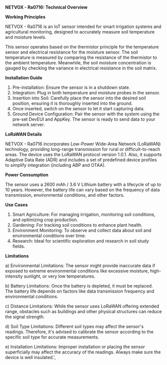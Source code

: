 **NETVOX - Ra0716: Technical Overview**

**Working Principles**

NETVOX - Ra0716 is an IoT sensor intended for smart irrigation systems and agricultural monitoring, designed to accurately measure soil temperature and moisture levels. 

This sensor operates based on the thermistor principle for the temperature sensor and electrical resistance for the moisture sensor. The soil temperature is measured by comparing the resistance of the thermistor to the ambient temperature. Meanwhile, the soil moisture concentration is gauged by checking the variance in electrical resistance in the soil matrix.

**Installation Guide**

1. Pre-installation: Ensure the sensor is in a shutdown state.
2. Integration: Plug in both temperature and moisture probes in the sensor.
3. Insertion into Soil: Carefully place the sensor into the desired soil position, ensuring it is thoroughly inserted into the ground. 
4. Once inserted, switch on the sensor to let it start capturing data.
5. Ground Device Configuration: Pair the sensor with the system using the pre-set DevEUI and AppKey. The sensor is ready to send data to your network server.

**LoRaWAN Details**

NETVOX - Ra0716 incorporates Low-Power Wide-Area Network (LoRaWAN) technology, providing long-range transmission for rural or difficult-to-reach areas. The device uses the LoRaWAN protocol version 1.0.1. Also, it supports Adaptive Data Rate (ADR) and includes a set of predefined device profiles to simplify integration (including ABP and OTAA).

**Power Consumption**

The sensor uses a 2600 mAh / 3.6 V Lithium battery with a lifecycle of up to 10 years. However, the battery life can vary based on the frequency of data transmission, environmental conditions, and other factors.

**Use Cases**

1. Smart Agriculture: For managing irrigation, monitoring soil conditions, and optimizing crop production.
2. Gardening: For tracking soil conditions to enhance plant health.
3. Environment Monitoring: To observe and collect data about soil and environmental conditions over time.
4. Research: Ideal for scientific exploration and research in soil study fields.

**Limitations**

a) Environmental Limitations: The sensor might provide inaccurate data if exposed to extreme environmental conditions like excessive moisture, high-intensity sunlight, or very low temperatures.

b) Battery Limitations: Once the battery is depleted, it must be replaced. The battery life depends on factors like data transmission frequency and environmental conditions.

c) Distance Limitations: While the sensor uses LoRaWAN offering extended range, obstacles such as buildings and other physical structures can reduce the signal strength.

d) Soil Type Limitations: Different soil types may affect the sensor's readings. Therefore, it's advised to calibrate the sensor according to the specific soil type for accurate measurements. 

e) Installation Limitations: Improper installation or placing the sensor superficially may affect the accuracy of the readings. Always make sure the device is well insulated.',
